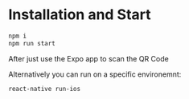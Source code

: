 Installation and Start
============
```sh
npm i
npm run start
```
After just use the Expo app to scan the QR Code

Alternatively you can run on a specific environemnt:
```sh
react-native run-ios
```